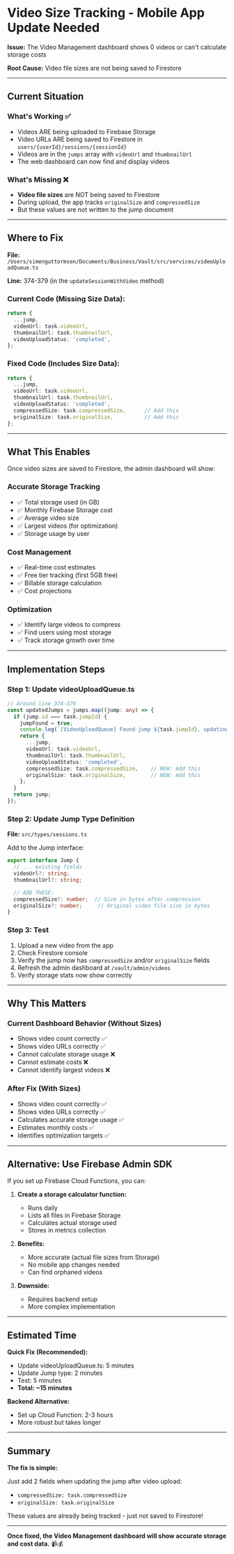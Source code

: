 # Video Size Tracking - Mobile App Update Needed

**Issue:** The Video Management dashboard shows 0 videos or can't calculate storage costs

**Root Cause:** Video file sizes are not being saved to Firestore

---

## Current Situation

### What's Working ✅
- Videos ARE being uploaded to Firebase Storage
- Video URLs ARE being saved to Firestore in `users/{userId}/sessions/{sessionId}`
- Videos are in the `jumps` array with `videoUrl` and `thumbnailUrl`
- The web dashboard can now find and display videos

### What's Missing ❌
- **Video file sizes** are NOT being saved to Firestore
- During upload, the app tracks `originalSize` and `compressedSize`
- But these values are not written to the jump document

---

## Where to Fix

**File:** `/Users/simenguttormsen/Documents/Business/Vault/src/services/videoUploadQueue.ts`

**Line:** 374-379 (in the `updateSessionWithVideo` method)

### Current Code (Missing Size Data):
```typescript
return {
  ...jump,
  videoUrl: task.videoUrl,
  thumbnailUrl: task.thumbnailUrl,
  videoUploadStatus: 'completed',
};
```

### Fixed Code (Includes Size Data):
```typescript
return {
  ...jump,
  videoUrl: task.videoUrl,
  thumbnailUrl: task.thumbnailUrl,
  videoUploadStatus: 'completed',
  compressedSize: task.compressedSize,      // Add this
  originalSize: task.originalSize,          // Add this
};
```

---

## What This Enables

Once video sizes are saved to Firestore, the admin dashboard will show:

### Accurate Storage Tracking
- ✅ Total storage used (in GB)
- ✅ Monthly Firebase Storage cost
- ✅ Average video size
- ✅ Largest videos (for optimization)
- ✅ Storage usage by user

### Cost Management
- ✅ Real-time cost estimates
- ✅ Free tier tracking (first 5GB free)
- ✅ Billable storage calculation
- ✅ Cost projections

### Optimization
- ✅ Identify large videos to compress
- ✅ Find users using most storage
- ✅ Track storage growth over time

---

## Implementation Steps

### Step 1: Update videoUploadQueue.ts

```typescript
// Around line 374-379
const updatedJumps = jumps.map((jump: any) => {
  if (jump.id === task.jumpId) {
    jumpFound = true;
    console.log(`[VideoUploadQueue] Found jump ${task.jumpId}, updating with video URL`);
    return {
      ...jump,
      videoUrl: task.videoUrl,
      thumbnailUrl: task.thumbnailUrl,
      videoUploadStatus: 'completed',
      compressedSize: task.compressedSize,    // NEW: Add this
      originalSize: task.originalSize,        // NEW: Add this
    };
  }
  return jump;
});
```

### Step 2: Update Jump Type Definition

**File:** `src/types/sessions.ts`

Add to the Jump interface:
```typescript
export interface Jump {
  // ... existing fields
  videoUrl?: string;
  thumbnailUrl?: string;

  // ADD THESE:
  compressedSize?: number;  // Size in bytes after compression
  originalSize?: number;     // Original video file size in bytes
}
```

### Step 3: Test

1. Upload a new video from the app
2. Check Firestore console
3. Verify the jump now has `compressedSize` and/or `originalSize` fields
4. Refresh the admin dashboard at `/vault/admin/videos`
5. Verify storage stats now show correctly

---

## Why This Matters

### Current Dashboard Behavior (Without Sizes)
- Shows video count correctly ✅
- Shows video URLs correctly ✅
- Cannot calculate storage usage ❌
- Cannot estimate costs ❌
- Cannot identify largest videos ❌

### After Fix (With Sizes)
- Shows video count correctly ✅
- Shows video URLs correctly ✅
- Calculates accurate storage usage ✅
- Estimates monthly costs ✅
- Identifies optimization targets ✅

---

## Alternative: Use Firebase Admin SDK

If you set up Firebase Cloud Functions, you can:

1. **Create a storage calculator function:**
   - Runs daily
   - Lists all files in Firebase Storage
   - Calculates actual storage used
   - Stores in metrics collection

2. **Benefits:**
   - More accurate (actual file sizes from Storage)
   - No mobile app changes needed
   - Can find orphaned videos

3. **Downside:**
   - Requires backend setup
   - More complex implementation

---

## Estimated Time

**Quick Fix (Recommended):**
- Update videoUploadQueue.ts: 5 minutes
- Update Jump type: 2 minutes
- Test: 5 minutes
- **Total: ~15 minutes**

**Backend Alternative:**
- Set up Cloud Function: 2-3 hours
- More robust but takes longer

---

## Summary

**The fix is simple:**

Just add 2 fields when updating the jump after video upload:
- `compressedSize: task.compressedSize`
- `originalSize: task.originalSize`

These values are already being tracked - just not saved to Firestore!

---

**Once fixed, the Video Management dashboard will show accurate storage and cost data.** 📹💰
